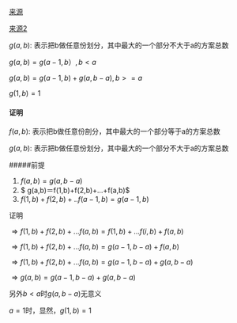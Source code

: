 [来源](http://blog.csdn.net/fisher_jiang/article/details/813314)

[来源2](http://www.cnblogs.com/radiumlrb/p/5797168.html)

$g(a,b):$ 表示把b做任意份划分，其中最大的一个部分不大于a的方案总数

$g (a,b)=  g (a-1,b） , b<a$

$g(a,b)=g (a-1,b)+g(a,b-a) , b>=a$

$g(1,b)=1$



#### 证明

$f(a,b):$ 表示把b做任意份剖分，其中最大的一个部分等于a的方案总数

$g(a,b):$ 表示把b做任意份划分，其中最大的一个部分不大于a的方案总数

#####前提

1. ${f (a,b)=g (a,b-a)}$
2. $ g(a,b)＝f(1,b)+f(2,b)+...+f(a,b)$
3. $f(1,b)+f(2,b)+..f(a-1,b) =g(a-1,b)$

证明

$\Rightarrow f(1,b)+f(2,b)+...f(a,b) =f(1,b)+...f(i,b)  +f(a,b)$

$\Rightarrow f(1,b)+f(2,b)+...f(a,b) = g (a-1,b-a)+f(a,b)$

$\Rightarrow f(1,b)+f(2,b)+...f(a,b) = g (a-1,b-a)+g(a,b-a)$

$\Rightarrow g(a,b) = g (a-1,b-a)+g(a,b-a)$

另外$b<a$时$g(a,b-a)$无意义

$a=1$时，显然，$g(1,b)=1$